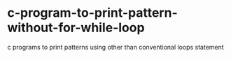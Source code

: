 # c-program-to-print-pattern-without-for-while-loop
c programs to print patterns using other than conventional loops statement
